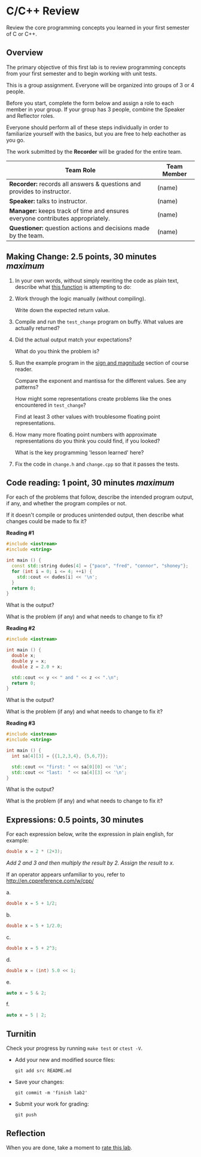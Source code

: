 # C/C++ Review
Review the core programming concepts you learned in your first semester of C or C++.

## Overview
The primary objective of this first lab is to review
programming concepts from your first semester and
to begin working with unit tests.

This is a group assignment.
Everyone will be organized into groups of 3 or 4 people.

Before you start, complete the form below and assign a role to each member in your group. 
If your group has 3 people, combine the Speaker and Reflector roles.

Everyone should perform all of these steps individually in order to familiarize 
yourself with the basics, but you are free to help eachother as you go.

The work submitted by the **Recorder** will be graded for the entire team.

| Team Role | Team Member|
------------- | -------------
**Recorder:** records all answers & questions and provides to instructor.  | (name)
**Speaker:** talks to instructor.  | (name)
**Manager:** keeps track of time and ensures everyone contributes appropriately. | (name)
**Questioner:** question actions and decisions made by the team. | (name)

## Making Change: 2.5 points, 30 minutes *maximum*
1. In your own words, without simply rewriting the code as plain text,
describe what [this function](src/change.cpp) is attempting to do:

2. Work through the logic manually (without compiling). 

   Write down the expected return value.

3. Compile and run the `test_change` program on buffy.
   What values are actually returned?

4. Did the actual output match your expectations?


   What do you think the problem is?

5. Run the example program in the 
   [sign and magnitude](https://daveparillo.github.io/cisc187-reader/beginnings/types.rst)
   section of course reader.

   Compare the exponent and mantissa for the different values. See any patterns?

   How might some representations create problems like the ones encountered in `test_change`?

   Find at least 3 other values with troublesome floating point representations.

6. How many more floating point numbers with approximate representations
   do you think you could find, if you looked?

   What is the key programming 'lesson learned' here?

7. Fix the code in `change.h` and `change.cpp` so that it passes the tests.

## Code reading: 1 point, 30 minutes *maximum*
For each of the problems that follow,
describe the intended program output, if any, and
whether the program compiles or not.

If it doesn't compile or produces unintended output,
then describe what changes could be made to fix it?

**Reading #1**

```cpp
#include <iostream>
#include <string>

int main () {
  const std::string dudes[4] = {"paco", "fred", "connor", "shoney"};
  for (int i = 0; i <= 4; ++i) {
    std::cout << dudes[i] << '\n';
  }
  return 0;
}
```

What is the output?

What is the problem (if any) and what needs to change to fix it?

**Reading #2**

```cpp
#include <iostream>

int main () {
  double x;
  double y = x;
  double z = 2.0 + x;

  std::cout << y << " and " << z << ".\n";
  return 0;
}
```

What is the output?

What is the problem (if any) and what needs to change to fix it?

**Reading #3**

```cpp
#include <iostream>
#include <string>

int main () {
  int sa[4][3] = {{1,2,3,4}, {5,6,7}};

  std::cout << "first: " << sa[0][0] << '\n';
  std::cout << "last:  " << sa[4][3] << '\n'; 
}
```

What is the output?

What is the problem (if any) and what needs to change to fix it?

## Expressions: 0.5 points, 30 minutes
For each expression below, write the expression in plain english,
for example:

```cpp
double x = 2 * (2+3);
```

*Add 2 and 3 and then multiply the result by 2.
Assign the result to x.*

If an operator appears unfamiliar to you, refer to
http://en.cppreference.com/w/cpp/

a.  
```cpp
double x = 5 + 1/2;
```

b.  
```cpp
double x = 5 + 1/2.0;
```

c.  
```cpp
double x = 5 + 2^3;
```

d.  
```cpp
double x = (int) 5.0 << 1;
```

e.  
```cpp
auto x = 5 & 2;
```

f.  
```cpp
auto x = 5 | 2;
```

## Turnitin
Check your progress by running `make test` or `ctest -V`.

- Add your new and modified source files: 
  ```console
  git add src README.md
  ```
- Save your changes: 
  ```console
  git commit -m 'finish lab2'
  ```
- Submit your work for grading: 
  ```console
  git push
  ```

## Reflection
When you are done, take a moment to [rate this lab](https://forms.gle/mysDh7AUxo1nBA8Y8).

